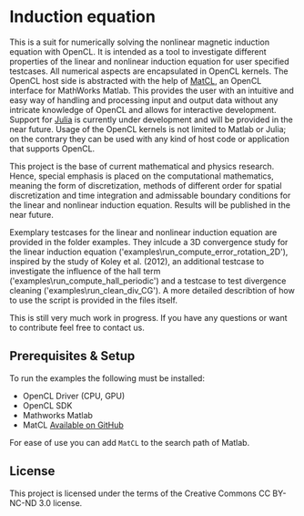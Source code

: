 # Induction equation

This is a suit for numerically solving the nonlinear magnetic induction equation with OpenCL. It is intended as a tool to investigate different properties of the linear and nonlinear induction equation for user specified testcases. All numerical aspects are encapsulated in OpenCL kernels. The OpenCL host side is abstracted with the help of [MatCL](https://github.com/philipheinisch/MatCL), an OpenCL interface for MathWorks Matlab. This provides the user with an intuitive and easy way of handling and processing input and output data without any intricate knowledge of OpenCL and allows for interactive development. Support for [Julia](https://julialang.org/) is currently under development and will be provided in the near future. Usage of the OpenCL kernels is not limited to Matlab or Julia; on the contrary they can be used with any kind of host code or application that supports OpenCL. 

This project is the base of current mathematical and physics research. Hence, special emphasis is placed on the computational mathematics, meaning the form of discretization, methods of different order for spatial discretization and time integration and admissable boundary conditions for the linear and nonlinear induction equation. Results will be published in the near future. 

Exemplary testcases for the linear and nonlinear induction equation are provided in the folder examples. They inlcude a 3D convergence study for the linear induction equation ('examples\run_compute_error_rotation_2D'), inspired by the study of Koley et al. (2012), an additional testcase to investigate the influence of the hall term ('examples\run_compute_hall_periodic') and a testcase to test divergence cleaning ('examples\run_clean_div_CG'). A more detailed describtion of how to use the script is provided in the files itself. 

This is still very much work in progress. If you have any questions or want to contribute feel free to contact us.

## Prerequisites & Setup

To run the examples the following must be installed:

 - OpenCL Driver (CPU, GPU) 
 - OpenCL SDK 
 - Mathworks Matlab
 - MatCL [Available on GitHub](https://github.com/philipheinisch/MatCL)
 
 For ease of use you can add `MatCL` to the search path of Matlab.
 
 ## License

This project is licensed under the terms of the Creative Commons CC BY-NC-ND 3.0 license.
